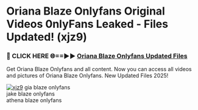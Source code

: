 # Oriana Blaze Onlyfans Original Videos 0nlyFans Leaked - Files Updated! (xjz9)

<h3>🔴 CLICK HERE 🌐==►► <a href="https://tinyurl.com/4seja8ks" rel="nofollow">Oriana Blaze Onlyfans Updated Files</a></h3>

Get Oriana Blaze Onlyfans and all content. Now you can access all videos and pictures of Oriana Blaze Onlyfans. New Updated Files 2025!

[![xjz9](https://i.imgur.com/EWjZXRe.gif)](https://tinyurl.com/4seja8ks)
gia blaze onlyfans<br>
jake blaze onlyfans<br>
athena blaze onlyfans